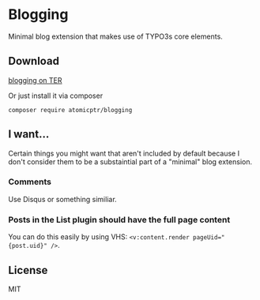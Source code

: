 # Blogging

Minimal blog extension that makes use of TYPO3s core elements.

## Download

[blogging on TER](https://extensions.typo3.org/extension/blogging/)

Or just install it via composer

```
composer require atomicptr/blogging
```

## I want...

Certain things you might want that aren't included by default because I don't consider them to be a substaintial part of a "minimal" blog extension.

### Comments

Use Disqus or something similiar.

### Posts in the List plugin should have the full page content

You can do this easily by using VHS: ``<v:content.render pageUid="{post.uid}" />``.

## License

MIT